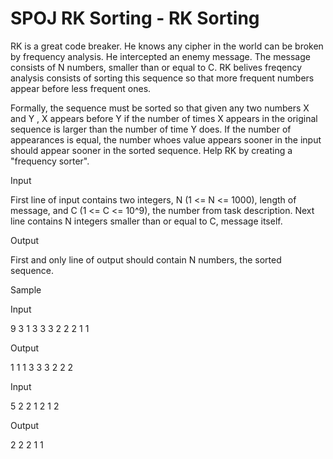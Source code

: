 # SPOJ RK Sorting - RK Sorting

RK is a great code breaker. He knows any cipher in the world can be broken by frequency analysis. He intercepted an enemy message. The message consists of N numbers, smaller than or equal to C. RK belives freqency analysis consists of sorting this sequence so that more frequent numbers appear before less frequent ones.

Formally, the sequence must be sorted so that given any two numbers X and Y , X appears before Y if the number of times X appears in the original sequence is larger than the number of time Y does. If the number of appearances is equal, the number whoes value appears sooner in the input should appear sooner in the sorted sequence.
Help RK by creating a "frequency sorter".

Input

First line of input contains two integers, N (1 <= N <= 1000), length of message, and C (1 <= C <= 10^9), the number from task description. Next line contains N integers smaller than or equal to C, message itself.

Output

First and only line of output should contain N numbers, the sorted sequence.

Sample

Input

9 3
1 3 3 3 2 2 2 1 1

Output

1 1 1 3 3 3 2 2 2

Input

5 2
2 1 2 1 2

Output

2 2 2 1 1
